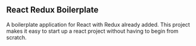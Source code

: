 ## React Redux Boilerplate

A boilerplate application for React with Redux already added. This project makes it easy to start up a react project without having to begin from scratch.

